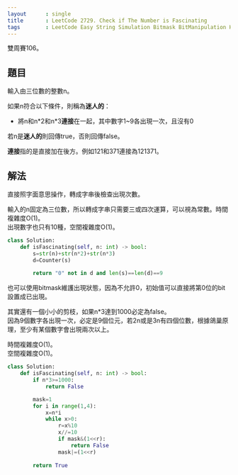 ```yaml
--- 
layout      : single
title       : LeetCode 2729. Check if The Number is Fascinating
tags        : LeetCode Easy String Simulation Bitmask BitManipulation HashTable
---
```

雙周賽106。

## 題目

輸入由三位數的整數n。  

如果n符合以下條件，則稱為**迷人的**：  

- 將n和n\*2和n\*3**連接**在一起，其中數字1\~9各出現一次，且沒有0  

若n是**迷人的**則回傳true，否則回傳false。  

**連接**指的是直接加在後方。例如121和371連接為121371。  

## 解法

直接照字面意思操作，轉成字串後檢查出現次數。  

輸入的n固定為三位數，所以轉成字串只需要三或四次運算，可以視為常數。時間複雜度O(1)。  
出現數字也只有10種，空間複雜度O(1)。  

```python
class Solution:
    def isFascinating(self, n: int) -> bool:
        s=str(n)+str(n*2)+str(n*3)
        d=Counter(s)
            
        return "0" not in d and len(s)==len(d)==9 
```

也可以使用bitmask維護出現狀態，因為不允許0，初始值可以直接將第0位的bit設置成已出現。  

其實還有一個小小的剪枝，如果n*3達到1000必定為false。  
因為9個數字各出現一次，必定是9個位元，若2n或是3n有四個位數，根據鴿巢原理，至少有某個數字會出現兩次以上。  

時間複雜度O(1)。  
空間複雜度O(1)。

```python
class Solution:
    def isFascinating(self, n: int) -> bool:
        if n*3>=1000:
            return False

        mask=1
        for i in range(1,4):
            x=n*i
            while x>0:
                r=x%10
                x//=10
                if mask&(1<<r):
                    return False
                mask|=(1<<r)
        
        return True
```
